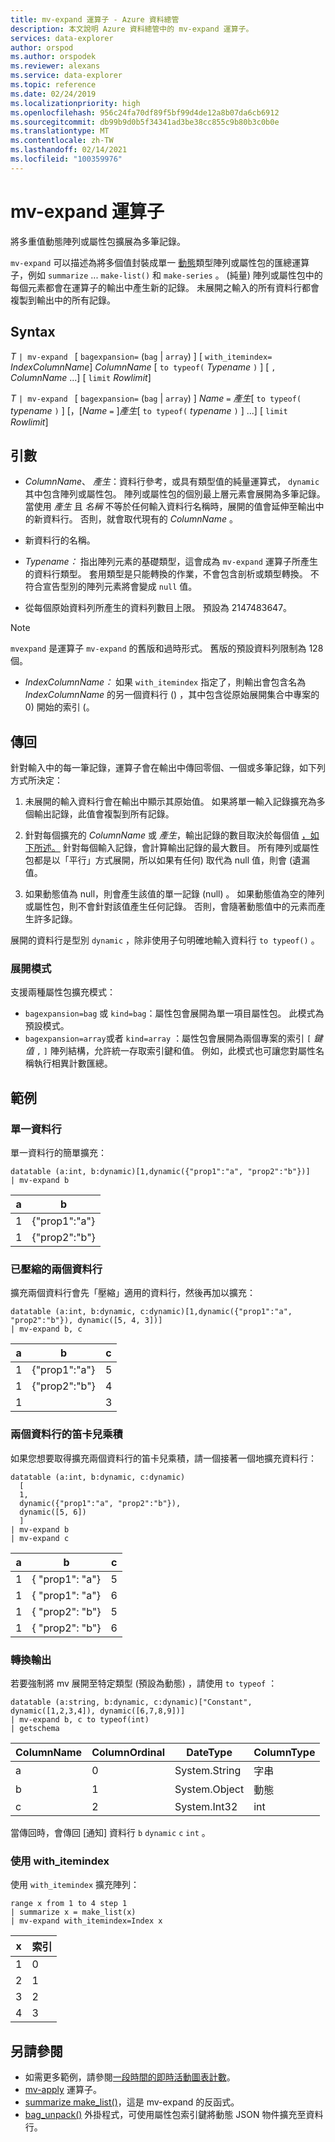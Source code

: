 ```yaml
---
title: mv-expand 運算子 - Azure 資料總管
description: 本文說明 Azure 資料總管中的 mv-expand 運算子。
services: data-explorer
author: orspod
ms.author: orspodek
ms.reviewer: alexans
ms.service: data-explorer
ms.topic: reference
ms.date: 02/24/2019
ms.localizationpriority: high
ms.openlocfilehash: 956c24fa70df89f5bf99d4de12a8b07da6cb6912
ms.sourcegitcommit: db99b9d0b5f34341ad3be38cc855c9b80b3c0b0e
ms.translationtype: MT
ms.contentlocale: zh-TW
ms.lasthandoff: 02/14/2021
ms.locfileid: "100359976"
---
```

# <a name="mv-expand-operator"></a>mv-expand 運算子

將多重值動態陣列或屬性包擴展為多筆記錄。

`mv-expand` 可以描述為將多個值封裝成單一 [動態](./scalar-data-types/dynamic.md)類型陣列或屬性包的匯總運算子，例如 `summarize` ... `make-list()` 和 `make-series` 。
 (純量) 陣列或屬性包中的每個元素都會在運算子的輸出中產生新的記錄。 未展開之輸入的所有資料行都會複製到輸出中的所有記錄。

## <a name="syntax"></a>Syntax

*T* `| mv-expand ` [ `bagexpansion=` (`bag`  |  `array`) ] [ `with_itemindex=` *IndexColumnName*] *ColumnName* [ `to typeof(` *Typename* `)` ] [ `,` *ColumnName* ...] [ `limit` *Rowlimit*]

*T* `| mv-expand ` [ `bagexpansion=` (`bag`  |  `array`) ] *Name* `=` *產生*[ `to typeof(` *typename* `)` ] [，[*Name* `=` ]*產生*[ `to typeof(` *typename* `)` ] ...] [ `limit` *Rowlimit*]

## <a name="arguments"></a>引數

* *ColumnName*、 *產生*：資料行參考，或具有類型值的純量運算式， `dynamic` 其中包含陣列或屬性包。 陣列或屬性包的個別最上層元素會展開為多筆記錄。<br>
  當使用 *產生* 且 *名稱* 不等於任何輸入資料行名稱時，展開的值會延伸至輸出中的新資料行。
  否則，就會取代現有的 *ColumnName* 。

*  新資料行的名稱。

* *Typename：* 指出陣列元素的基礎類型，這會成為 `mv-expand` 運算子所產生的資料行類型。 套用類型是只能轉換的作業，不會包含剖析或類型轉換。 不符合宣告型別的陣列元素將會變成 `null` 值。

*  從每個原始資料列所產生的資料列數目上限。 預設為 2147483647。 

  > [!NOTE]
  > `mvexpand` 是運算子 `mv-expand` 的舊版和過時形式。 舊版的預設資料列限制為 128 個。

* *IndexColumnName：* 如果 `with_itemindex` 指定了，則輸出會包含名為 *IndexColumnName* 的另一個資料行 () ，其中包含從原始展開集合中專案的 0) 開始的索引 (。 

## <a name="returns"></a>傳回

針對輸入中的每一筆記錄，運算子會在輸出中傳回零個、一個或多筆記錄，如下列方式所決定：

1. 未展開的輸入資料行會在輸出中顯示其原始值。
   如果將單一輸入記錄擴充為多個輸出記錄，此值會複製到所有記錄。

1. 針對每個擴充的 *ColumnName* 或 *產生*，輸出記錄的數目取決於每個值 [，如下所述。](#modes-of-expansion) 針對每個輸入記錄，會計算輸出記錄的最大數目。 所有陣列或屬性包都是以「平行」方式展開，所以如果有任何) 取代為 null 值，則會 (遺漏值。

1. 如果動態值為 null，則會產生該值的單一記錄 (null) 。
   如果動態值為空的陣列或屬性包，則不會針對該值產生任何記錄。
   否則，會隨著動態值中的元素而產生許多記錄。

展開的資料行是型別 `dynamic` ，除非使用子句明確地輸入資料行 `to typeof()` 。

### <a name="modes-of-expansion"></a>展開模式

支援兩種屬性包擴充模式：

* `bagexpansion=bag` 或 `kind=bag`：屬性包會展開為單一項目屬性包。 此模式為預設模式。
* `bagexpansion=array`或者 `kind=array` ：屬性包會展開為兩個專案的索引 `[` *鍵值* `,`  `]` 陣列結構，允許統一存取索引鍵和值。 例如，此模式也可讓您對屬性名稱執行相異計數匯總。 

## <a name="examples"></a>範例

### <a name="single-column"></a>單一資料行

單一資料行的簡單擴充：

<!-- csl: https://help.kusto.windows.net:443/Samples -->
 ```kusto
datatable (a:int, b:dynamic)[1,dynamic({"prop1":"a", "prop2":"b"})]
| mv-expand b 
```

|a|b|
|---|---|
|1|{"prop1":"a"}|
|1|{"prop2":"b"}|

### <a name="zipped-two-columns"></a>已壓縮的兩個資料行

擴充兩個資料行會先「壓縮」適用的資料行，然後再加以擴充：

<!-- csl: https://help.kusto.windows.net:443/Samples -->
```kusto
datatable (a:int, b:dynamic, c:dynamic)[1,dynamic({"prop1":"a", "prop2":"b"}), dynamic([5, 4, 3])]
| mv-expand b, c
```

|a|b|c|
|---|---|---|
|1|{"prop1":"a"}|5|
|1|{"prop2":"b"}|4|
|1||3|

### <a name="cartesian-product-of-two-columns"></a>兩個資料行的笛卡兒乘積

如果您想要取得擴充兩個資料行的笛卡兒乘積，請一個接著一個地擴充資料行：

<!-- csl: https://kuskusdfv3.kusto.windows.net/Kuskus -->
```kusto
datatable (a:int, b:dynamic, c:dynamic)
  [
  1,
  dynamic({"prop1":"a", "prop2":"b"}),
  dynamic([5, 6])
  ]
| mv-expand b
| mv-expand c
```

|a|b|c|
|---|---|---|
|1|{  "prop1": "a"}|5|
|1|{  "prop1": "a"}|6|
|1|{  "prop2": "b"}|5|
|1|{  "prop2": "b"}|6|

### <a name="convert-output"></a>轉換輸出

若要強制將 mv 展開至特定類型 (預設為動態) ，請使用 `to typeof` ：

<!-- csl: https://help.kusto.windows.net:443/Samples -->
```kusto
datatable (a:string, b:dynamic, c:dynamic)["Constant", dynamic([1,2,3,4]), dynamic([6,7,8,9])]
| mv-expand b, c to typeof(int)
| getschema 
```

ColumnName|ColumnOrdinal|DateType|ColumnType
-|-|-|-
a|0|System.String|字串
b|1|System.Object|動態
c|2|System.Int32|int

當傳回時，會傳回 [通知] 資料行 `b` `dynamic` `c` `int` 。

### <a name="using-with_itemindex"></a>使用 with_itemindex

使用 `with_itemindex` 擴充陣列：

<!-- csl: https://help.kusto.windows.net:443/Samples -->
```kusto
range x from 1 to 4 step 1
| summarize x = make_list(x)
| mv-expand with_itemindex=Index x
```

|x|索引|
|---|---|
|1|0|
|2|1|
|3|2|
|4|3|

## <a name="see-also"></a>另請參閱

* 如需更多範例，請參閱[一段時間的即時活動圖表計數](./samples.md#chart-concurrent-sessions-over-time)。
* [mv-apply](./mv-applyoperator.md) 運算子。
* [summarize make_list()](makelist-aggfunction.md)，這是 mv-expand 的反函式。
* [bag_unpack()](bag-unpackplugin.md) 外掛程式，可使用屬性包索引鍵將動態 JSON 物件擴充至資料行。
